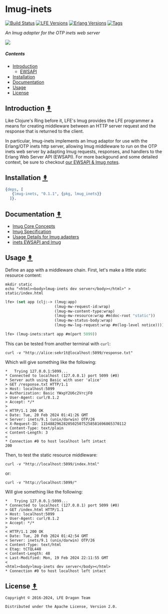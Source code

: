 # lmug-inets

[![Build Status][gh-actions-badge]][gh-actions]
[![LFE Versions][lfe-badge]][lfe]
[![Erlang Versions][erlang-badge]][versions]
[![Tags][github-tags-badge]][github-tags]

*An lmug adapter for the OTP inets web server*

[![][logo]][logo-large]

##### Contents

* [Introduction](#introduction-)
  * [EWSAPI](#ewsapi-)
* [Installation](#installation-)
* [Documentation](#documentation-)
* [Usage](#usage-)
* [License](#license-)


## Introduction [&#x219F;](#contents)

Like Clojure's Ring before it, LFE's lmug provides the LFE programmer a means
for creating middleware between an HTTP server request and the response that
is returned to the client.

In particular, lmug-inets implements an lmug adaptor for use with the
Erlang/OTP inets http server, allowing lmug middleware to run on the OTP inets
web server by adapting lmug requests, responses, and handlers to the Erlang Web
Server API (EWSAPI). For more backgound and some detailed context, be sure to 
checkout [our EWSAPI & lmug notes](./docs/ewsapi.md).

## Installation [&#x219F;](#contents)

```erlang
{deps, [
   {lmug-inets, "0.1.1", {pkg, lmug_inets}}
  ]}.
```

## Documentation [&#x219F;](#contents)

* [lmug Core Concepts](https://github.com/lfe-mug/lmug/blob/main/docs/core-concepts.md)
* [lmug Specification](https://github.com/lfe-mug/lmug/blob/main/docs/lmug-spec.md)
* [Usage Details for lmug adapters](https://github.com/lfe-mug/lmug/blob/main/docs/usage-details.md)
* [inets EWSAPI and lmug](./docs/ewsapi.md)

## Usage [&#x219F;](#contents)

Define an app with a middleware chain. First, let's make a little static resource content:

``` shell
mkdir static
echo "<html><body>lmug-inets dev server</body></html>" > static/index.html
```

```lisp
lfe> (set app (clj:-> (lmug:app)
                      (lmug-mw-request-id:wrap)
                      (lmug-mw-content-type:wrap)
                      (lmug-mw-resource:wrap #m(doc-root "static"))
                      (lmug-mw-status-body:wrap)
                      (lmug-mw-log-request:wrap #m(log-level notice))))
```

```lisp
lfe> (lmug-inets:start app #m(port 5099))
```

This can be tested from another terminal with `curl`:

``` shell
curl -v "http://alice:sekr1t@localhost:5099/response.txt"
```

Which will give something like the following:

``` shell
*   Trying 127.0.0.1:5099...
* Connected to localhost (127.0.0.1) port 5099 (#0)
* Server auth using Basic with user 'alice'
> GET /response.txt HTTP/1.1
> Host: localhost:5099
> Authorization: Basic YWxpY2U6c2VrcjF0
> User-Agent: curl/8.1.2
> Accept: */*
>
< HTTP/1.1 200 OK
< Date: Tue, 20 Feb 2024 01:41:26 GMT
< Server: inets/9.1 (unix/darwin) OTP/26
< X-Request-ID: 11548829628205025075258581696865370112
< Content-Type: text/plain
< Content-Length: 3
<
* Connection #0 to host localhost left intact
200
```

Then, to test the static resource middleware:

``` shell
curl -v "http://localhost:5099/index.html"
```

or:

``` shell
curl -v "http://localhost:5099/"
```

Will give something like the following:

``` shell
*   Trying 127.0.0.1:5099...
* Connected to localhost (127.0.0.1) port 5099 (#0)
> GET /index.html HTTP/1.1
> Host: localhost:5099
> User-Agent: curl/8.1.2
> Accept: */*
>
< HTTP/1.1 200 OK
< Date: Tue, 20 Feb 2024 01:42:54 GMT
< Server: inets/9.1 (unix/darwin) OTP/26
< Content-Type: text/html
< Etag: tCTQL448
< Content-Length: 48
< Last-Modified: Mon, 19 Feb 2024 22:11:55 GMT
<
<html><body>lmug-inets dev server</body></html>
* Connection #0 to host localhost left intact
```

## License [&#x219F;](#contents)

```
Copyright © 2016-2024, LFE Dragon Team

Distributed under the Apache License, Version 2.0.
```

[//]: ---Named-Links---

[logo]: priv/images/lmug-inets.png
[logo-large]: priv/images/lmug-inets-large.png
[gh-actions-badge]: https://github.com/lfe-mug/lmug-inets/workflows/ci%2Fcd/badge.svg
[gh-actions]: https://github.com/lfe-mug/lmug-inets/actions
[lfe]: https://github.com/lfe/lfe
[lfe-badge]: https://img.shields.io/badge/lfe-2.1-blue.svg
[erlang-badge]: https://img.shields.io/badge/erlang-21%20to%2026-blue.svg
[versions]: https://github.com/lfe-mug/lmug-inets/blob/master/.github/workflows/cicd.yml
[github-tags]: https://github.com/lfe-mug/lmug-inets/tags
[github-tags-badge]: https://img.shields.io/github/tag/lfe-mug/lmug-inets.svg
